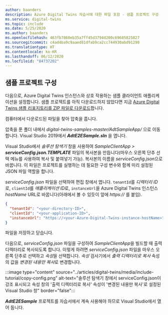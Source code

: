 ```yaml
---
author: baanders
description: Azure Digital Twins 자습서에 대한 파일 포함 - 샘플 프로젝트 구성
ms.service: digital-twins
ms.topic: include
ms.date: 5/25/2020
ms.author: baanders
ms.openlocfilehash: 463fb7860eb35a7ff45d3794d200c69685825827
ms.sourcegitcommit: c4ad4ba9c9aaed81dfab9ca2cc744930abd91298
ms.translationtype: HT
ms.contentlocale: ko-KR
ms.lasthandoff: 06/12/2020
ms.locfileid: "84737202"
---
```

## <a name="configure-the-sample-project"></a>샘플 프로젝트 구성

다음으로, Azure Digital Twins 인스턴스와 상호 작용하는 샘플 클라이언트 애플리케이션을 설정합니다. 샘플 프로젝트를 아직 다운로드하지 않았다면 지금 [Azure Digital Twins 샘플 리포지토리를 ZIP 파일로 다운로드](https://github.com/Azure-Samples/digital-twins-samples/archive/master.zip)합니다. 

컴퓨터에서 다운로드된 파일을 찾아 압축을 풉니다.

압축을 푼 폴더 내에서 _digital-twins-samples-master/AdtSampleApp/_ 으로 이동합니다. Visual Studio 2019에서 _**AdtE2ESample.sln**_ 을 엽니다. 

Visual Studio에서 *솔루션 탐색기* 창을 사용하여 _SampleClientApp > **serviceConfig.json.TEMPLATE**_ 파일의 복사본을 만듭니다(마우스 오른쪽 단추 선택 메뉴를 사용하여 복사 및 붙여넣기 가능). 복사본의 이름을 *serviceConfig.json*으로 바꿉니다. 이 파일은 프로젝트를 실행하는 데 필요한 구성 변수와 함께 미리 설정된 JSON 파일 역할을 합니다.

*serviceConfig.json* 파일을 선택하여 편집 창에서 엽니다. `tenantId`를 *디렉터리 ID*로, `clientId`를 *애플리케이션 ID*로, `instanceUrl`을 Azure Digital Twins 인스턴스 *hostName* URL로 바꿉니다(아래에서 볼 수 있듯이 앞에 *https://* 를 붙임).

```json
{
  "tenantId": "<your-directory-ID>",
  "clientId": "<your-application-ID>",
  "instanceUrl": "https://<your-Azure-Digital-Twins-instance-hostName>"
}
```

파일을 저장하고 닫습니다. 

다음으로, *serviceConfig.json* 파일을 구성하여 *SampleClientApp*을 빌드할 때 출력 디렉터리로 복사되도록 합니다. 이렇게 하려면 *serviceConfig.json* 파일을 마우스 오른쪽 단추로 선택하고 *속성*을 선택합니다. *속성* 검사기에서 *출력 디렉터리로 복사* 속성의 값을 *변경된 내용만 복사*로 변경합니다.

:::image type="content" source="../articles/digital-twins/media/include-tutorial/copy-config.png" alt-text="솔루션 탐색기 창에서 serviceConfig.json이 강조 표시되고 속성 창의 '출력 디렉터리로 복사' 속성이 '변경된 내용만 복사'로 설정된 Visual Studio 창" border="false":::

_**AdtE2ESample**_ 프로젝트를 자습서에서 계속 사용해야 하므로 Visual Studio에서 열어 둡니다.

